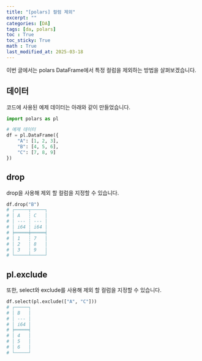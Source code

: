 ```yaml
---
title: "[polars] 컬럼 제외"
excerpt: ""
categories: [DA]
tags: [da, polars]
toc : True
toc_sticky: True
math : True
last_modified_at: 2025-03-18
---
```


이번 글에서는 polars DataFrame에서 특정 컬럼을 제외하는 방법을 살펴보겠습니다.

## 데이터 
코드에 사용된 예제 데이터는 아래와 같이 만들었습니다. 

```py
import polars as pl

# 예제 데이터
df = pl.DataFrame({
    "A": [1, 2, 3],
    "B": [4, 5, 6],
    "C": [7, 8, 9]
})
```

## drop
drop을 사용해 제외 할 컬럼을 지정할 수 있습니다.

```py
df.drop("B")
# ┌─────┬─────┐
# │ A   ┆ C   │
# │ --- ┆ --- │
# │ i64 ┆ i64 │
# ╞═════╪═════╡
# │ 1   ┆ 7   │
# │ 2   ┆ 8   │
# │ 3   ┆ 9   │
# └─────┴─────┘
```

## pl.exclude
또한, select와 exclude를 사용해 제외 할 컬럼을 지정할 수 있습니다.

```py
df.select(pl.exclude(["A", "C"]))
# ┌─────┐
# │ B   │
# │ --- │
# │ i64 │
# ╞═════╡
# │ 4   │
# │ 5   │
# │ 6   │
# └─────┘
```